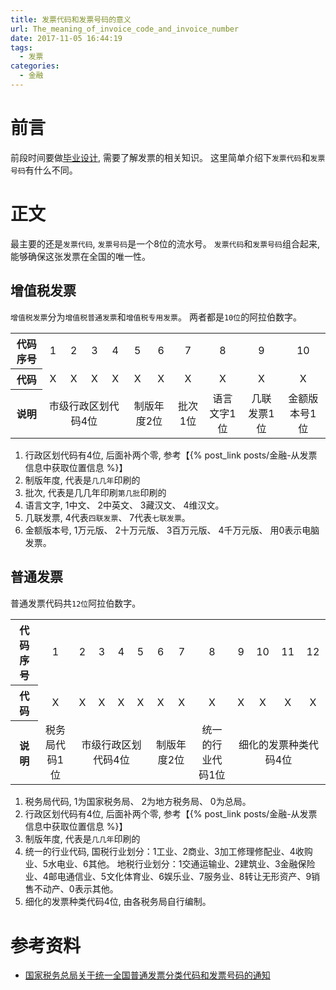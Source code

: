 ```yaml
---
title: 发票代码和发票号码的意义
url: The_meaning_of_invoice_code_and_invoice_number
date: 2017-11-05 16:44:19
tags:
  - 发票
categories:
  - 金融
---
```


# 前言
前段时间要做[毕业设计](https://github.com/Ahaochan/invoice), 需要了解发票的相关知识。
这里简单介绍下`发票代码`和`发票号码`有什么不同。

<!-- more -->

# 正文
最主要的还是`发票代码`, `发票号码`是一个8位的流水号。
`发票代码`和`发票号码`组合起来, 能够确保这张发票在全国的唯一性。

## 增值税发票
`增值税发票`分为`增值税普通发票`和`增值税专用发票`。
两者都是`10位`的阿拉伯数字。

<table style="text-align: center;"
  ><tr
    ><th>代码序号</th><td>1</td><td>2</td><td>3</td><td>4</td><td>5</td><td>6</td><td>7</td><td>8</td><td>9</td><td>10</td
  ></tr
  ><tr
    ><th>代码</th><td>X</td><td>X</td><td>X</td><td>X</td><td>X</td><td>X</td><td>X</td><td>X</td><td>X</td><td>X</td></td
  ></tr
  ><tr><th>说明</th
    ><td colspan="4">市级行政区划代码4位</td
    ><td colspan="2">制版年度2位</td
    ><td>批次1位</td
    ><td>语言文字1位</td
    ><td>几联发票1位</td
    ><td>金额版本号1位</td
  ></tr></table>
  

1. 行政区划代码有4位, 后面补两个零, 参考【{% post_link posts/金融-从发票信息中获取位置信息 %}】
1. 制版年度, 代表是`几几年`印刷的
1. 批次, 代表是几几年印刷`第几批`印刷的
1. 语言文字, 1中文、 2中英文、 3藏汉文、 4维汉文。
1. 几联发票, 4代表`四联发票`、 7代表`七联发票`。
1. 金额版本号, 1万元版、 2十万元版、 3百万元版、 4千万元版、 用0表示电脑发票。

## 普通发票
普通发票代码共`12位`阿拉伯数字。
<table style="text-align: center;"
  ><tr
    ><th>代码序号</th><td>1</td><td>2</td><td>3</td><td>4</td><td>5</td><td>6</td><td>7</td><td>8</td><td>9</td><td>10</td><td>11</td><td>12</td
  ></tr
  ><tr
    ><th>代码</th><td>X</td><td>X</td><td>X</td><td>X</td><td>X</td><td>X</td><td>X</td><td>X</td><td>X</td><td>X</td><td>X</td><td>X</td
  ></tr
  ><tr><th>说明</th
    ><td>税务局代码1位</td
    ><td colspan="4">市级行政区划代码4位</td
    ><td colspan="2">制版年度2位</td
    ><td>统一的行业代码1位</td
    ><td colspan="4">细化的发票种类代码4位</td
  ></tr></table>
  
1. 税务局代码, 1为国家税务局、 2为地方税务局、 0为总局。
1. 行政区划代码有4位, 后面补两个零, 参考【{% post_link posts/金融-从发票信息中获取位置信息 %}】
1. 制版年度, 代表是`几几年`印刷的
1. 统一的行业代码, 
   国税行业划分：1工业、2商业、3加工修理修配业、4收购业、5水电业、6其他。
   地税行业划分：1交通运输业、2建筑业、3金融保险业、4邮电通信业、5文化体育业、6娱乐业、7服务业、8转让无形资产、9销售不动产、0表示其他。 
1. 细化的发票种类代码4位, 由各税务局自行编制。

# 参考资料
- [国家税务总局关于统一全国普通发票分类代码和发票号码的通知](http://www.chinatax.gov.cn/n810341/n810765/n812193/n813008/c1203713/content.html)
